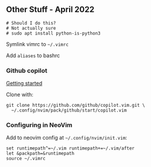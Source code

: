 ## Other Stuff - April 2022

```
# Should I do this?
# Not actually sure
# sudo apt install python-is-python3
```

Symlink vimrc to `~/.vimrc`

Add `aliases` to bashrc

### Github copilot

[Getting started](https://github.com/github/copilot.vim#getting-started)

Clone with:
```
git clone https://github.com/github/copilot.vim.git \
  ~/.config/nvim/pack/github/start/copilot.vim
```

### Configuring in NeoVim

Add to neovim config at `~/.config/nvim/init.vim`:
```
set runtimepath^=~/.vim runtimepath+=~/.vim/after
let &packpath=&runtimepath
source ~/.vimrc
```
